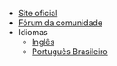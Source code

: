 - [Site oficial](https://tainacan.org ":ignore")
- [Fórum da comunidade](https://tainacan.discourse.group ":ignore")
- Idiomas
  - [Inglês](/#tainacan-wiki)
  - [Português Brasileiro](/es-mx/#wiki-do-tainacan)
